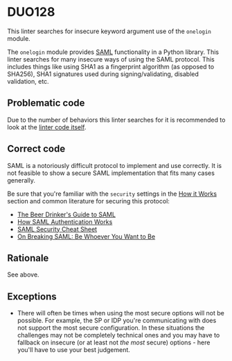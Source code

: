 # DUO128

This linter searches for insecure keyword argument use of the `onelogin` module.

The `onelogin` module provides [SAML](https://en.wikipedia.org/wiki/Security_Assertion_Markup_Language)
functionality in a Python library. This linter searches for many insecure ways
of using the SAML protocol. This includes things like using SHA1 as a
fingerprint algorithm (as opposed to SHA256), SHA1 signatures used during
signing/validating, disabled validation, etc.

## Problematic code

Due to the number of behaviors this linter searches for it is recommended to
look at the [linter code itself](https://github.com/dlint-py/dlint/blob/master/dlint/linters/bad_onelogin_kwarg_use.py).

## Correct code

SAML is a notoriously difficult protocol to implement and use correctly. It is
not feasible to show a secure SAML implementation that fits many cases
generally.

Be sure that you're familiar with the `security` settings in the [How it Works](https://github.com/onelogin/python-saml#how-it-works)
section and common literature for securing this protocol:

- [The Beer Drinker's Guide to SAML](https://duo.com/blog/the-beer-drinkers-guide-to-saml)
- [How SAML Authentication Works](https://auth0.com/blog/how-saml-authentication-works/)
- [SAML Security Cheat Sheet](https://cheatsheetseries.owasp.org/cheatsheets/SAML_Security_Cheat_Sheet.html)
- [On Breaking SAML: Be Whoever You Want to Be](https://www.usenix.org/system/files/conference/usenixsecurity12/sec12-final91.pdf)

## Rationale

See above.

## Exceptions

- There will often be times when using the most secure options will not be
  possible. For example, the SP or IDP you're communicating with does not support
  the most secure configuration. In these situations the challenges may not be
  completely technical ones and you may have to fallback on insecure (or at
  least not _the most_ secure) options - here you'll have to use your best
  judgement.
